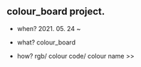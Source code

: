 ## colour_board project.

 - when? 2021. 05. 24 ~

- what? colour_board 

- how? rgb/ colour code/ colour name >> 
